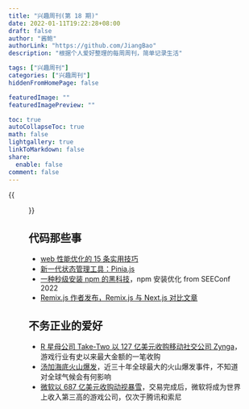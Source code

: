 ```yaml
---
title: "兴趣周刊(第 18 期)"
date: 2022-01-11T19:22:28+08:00
draft: false
author: "酱鲍"
authorLink: "https://github.com/JiangBao"
description: "根据个人爱好整理的每周周刊，简单记录生活"

tags: ["兴趣周刊"]
categories: ["兴趣周刊"]
hiddenFromHomePage: false

featuredImage: ""
featuredImagePreview: ""

toc: true
autoCollapseToc: true
math: false
lightgallery: true
linkToMarkdown: false
share:
  enable: false
comment: false
---
```


<!--more-->
{{<figure src="https://rs1.huanqiucdn.cn/dp/api/files/imageDir/1a4354ef7a87aaa1393ac26c606e243d.png?w=1260" title="汤加海底火山爆发">}}

## 代码那些事
* [web 性能优化的 15 条实用技巧](https://mp.weixin.qq.com/s?__biz=MzU2Mzk1NzkwOA==&mid=2247491983&idx=1&sn=2da555eace51bb220ddc97e4828b7699&scene=21#wechat_redirect)
* [新一代状态管理工具：Pinia.js](https://pinia.vuejs.org/)
* [一种秒级安装 npm 的黑科技](https://zhuanlan.zhihu.com/p/455809528)，npm 安装优化 from SEEConf 2022
* [Remix.js 作者发布，Remix.js 与 Next.js 对比文章](https://remix.run/blog/remix-vs-next#loading-dynamic-pages)

## 不务正业的爱好
* [R 星母公司 Take-Two 以 127 亿美元收购移动社交公司 Zynga](https://wap.gamersky.com/news/Content-1451721.html)，游戏行业有史以来最大金额的一笔收购
* [汤加海底火山爆发](https://world.huanqiu.com/article/46QVmTut5Kj)，近三十年全球最大的火山爆发事件，不知道对全球气候会有何影响
* [微软以 687 亿美元收购动视暴雪](https://c.m.163.com/news/a/GU1AFU9A0001899O.html?spss=newsapp)，交易完成后，微软将成为世界上收入第三高的游戏公司，仅次于腾讯和索尼